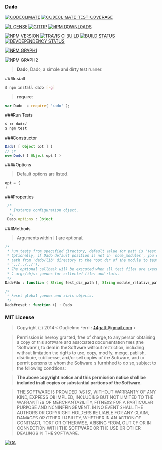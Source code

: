 ### Dado

[![CODECLIMATE](http://img.shields.io/codeclimate/github/rootslab/dado.svg?style=flat)](https://codeclimate.com/github/rootslab/dado)
[![CODECLIMATE-TEST-COVERAGE](http://img.shields.io/codeclimate/coverage/github/rootslab/dado.svg?style=flat)](https://codeclimate.com/github/rootslab/dado)

[![LICENSE](http://img.shields.io/badge/license-MIT-blue.svg?style=flat)](https://github.com/rootslab/dado#mit-license)
[![GITTIP](http://img.shields.io/gittip/rootslab.svg?style=flat)](https://www.gittip.com/rootslab/)
[![NPM DOWNLOADS](http://img.shields.io/npm/dm/dado.svg?style=flat)](http://npm-stat.com/charts.html?package=dado)

[![NPM VERSION](http://img.shields.io/npm/v/dado.svg?style=flat)](https://www.npmjs.org/package/dado)
[![TRAVIS CI BUILD](http://img.shields.io/travis/rootslab/dado.svg?style=flat)](http://travis-ci.org/rootslab/dado)
[![BUILD STATUS](http://img.shields.io/david/rootslab/dado.svg?style=flat)](https://david-dm.org/rootslab/dado)
[![DEVDEPENDENCY STATUS](http://img.shields.io/david/dev/rootslab/dado.svg?style=flat)](https://david-dm.org/rootslab/dado#info=devDependencies)

[![NPM GRAPH1](https://nodei.co/npm-dl/dado.png)](https://nodei.co/npm/dado/)

[![NPM GRAPH2](https://nodei.co/npm/dado.png?downloads=true&downloadRank=true&stars=true)](https://nodei.co/npm/dado/)

> __Dado__, Dado, a simple and dirty test runner.

###Install

```bash
$ npm install dado [-g]
```

> __require__:

```javascript
var Dado  = require( 'dado' );
```

###Run Tests

```bash
$ cd dado/
$ npm test
```

###Constructor

```javascript
Dado( [ Object opt ] )
// or
new Dado( [ Object opt ] )
```

####Options

> Default options are listed.

```javascript
opt = {
}
```

###Properties

```javascript
 /*
  * Instance configuration object.
  */
 Dado.options : Object
```

###Methods

> Arguments within [ ] are optional.

```javascript
/*
 * Run tests from specified directory, default value for path is 'test' (or './test').
 * Optionally, if Dado default position is not in 'node_modules', you can specify the relative
 * path from 'dado/lib' directory to the root dir of the module to test (default relative path is
 * '../../../').
 * The optional callback will be executed when all test files are executed, this function gets
 * 2 args/objs: queues for collected files and stats.
 */
Dado#do : function ( String test_dir_path [, String module_relative_path [, Function callback ] ] ) : Dado

/*
 * Reset global queues and stats objects.
 */
Dado#reset : function () : Dado
```

### MIT License

> Copyright (c) 2014 &lt; Guglielmo Ferri : 44gatti@gmail.com &gt;

> Permission is hereby granted, free of charge, to any person obtaining
> a copy of this software and associated documentation files (the
> 'Software'), to deal in the Software without restriction, including
> without limitation the rights to use, copy, modify, merge, publish,
> distribute, sublicense, and/or sell copies of the Software, and to
> permit persons to whom the Software is furnished to do so, subject to
> the following conditions:

> __The above copyright notice and this permission notice shall be
> included in all copies or substantial portions of the Software.__

> THE SOFTWARE IS PROVIDED 'AS IS', WITHOUT WARRANTY OF ANY KIND,
> EXPRESS OR IMPLIED, INCLUDING BUT NOT LIMITED TO THE WARRANTIES OF
> MERCHANTABILITY, FITNESS FOR A PARTICULAR PURPOSE AND NONINFRINGEMENT.
> IN NO EVENT SHALL THE AUTHORS OR COPYRIGHT HOLDERS BE LIABLE FOR ANY
> CLAIM, DAMAGES OR OTHER LIABILITY, WHETHER IN AN ACTION OF CONTRACT,
> TORT OR OTHERWISE, ARISING FROM, OUT OF OR IN CONNECTION WITH THE
> SOFTWARE OR THE USE OR OTHER DEALINGS IN THE SOFTWARE.

[![GA](https://ga-beacon.appspot.com/UA-53998692-1/dado/Readme?pixel)](https://github.com/igrigorik/ga-beacon)